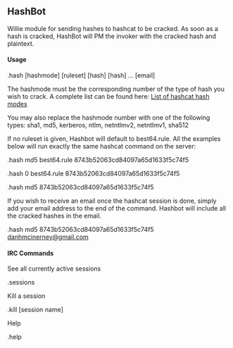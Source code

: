 HashBot
------
Willie module for sending hashes to hashcat to be cracked. As soon as a hash is cracked, HashBot will PM the invoker with the cracked hash and plaintext.


#### Usage

.hash [hashmode] [ruleset] [hash] [hash] ... [email]

The hashmode must be the corresponding number of the type of hash you wish to crack. A complete list can be found here: [List of hashcat hash modes](http://hashcat.net/wiki/doku.php?id=example_hashes)

You may also replace the hashmode number with one of the following types: sha1, md5, kerberos, ntlm, netntlmv2, netntlmv1, sha512

If no ruleset is given, Hashbot will default to best64.rule. All the examples below will run exactly the same hashcat command on the server:

.hash md5 best64.rule 8743b52063cd84097a65d1633f5c74f5

.hash 0 best64.rule 8743b52063cd84097a65d1633f5c74f5

.hash md5 8743b52063cd84097a65d1633f5c74f5


If you wish to receive an email once the hashcat session is done, simply add your email address to the end of the command. Hashbot will include all the cracked hashes in the email.

.hash md5 8743b52063cd84097a65d1633f5c74f5 danhmcinerney@gmail.com


#### IRC Commands

See all currently active sessions

.sessions


Kill a session

.kill [session name]


Help

.help
